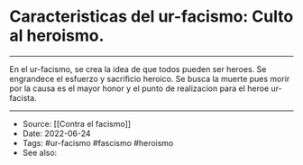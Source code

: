 # Caracteristicas del ur-facismo: Culto al heroismo.

---

En el ur-facismo, se crea la idea de que todos pueden ser heroes. Se engrandece el esfuerzo y sacrificio heroico. Se busca la muerte pues morir por la causa es el mayor honor y el punto de realizacion para el heroe ur-facista.


---
- Source:  [[Contra el facismo]]
- Date: 2022-06-24
- Tags: #ur-facismo #fascismo #heroismo
- See also: